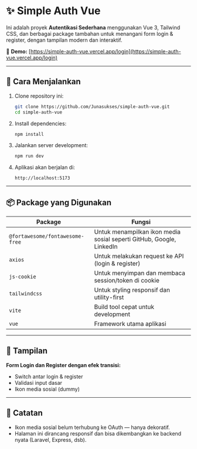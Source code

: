 # ✨ Simple Auth Vue

Ini adalah proyek **Autentikasi Sederhana** menggunakan Vue 3, Tailwind CSS, dan berbagai package tambahan untuk menangani form login & register, dengan tampilan modern dan interaktif.

🔗 **Demo:** [https://simple-auth-vue.vercel.app/login](https://simple-auth-vue.vercel.app/login)

---

## 🚀 Cara Menjalankan

1. Clone repository ini:

   ```bash
   git clone https://github.com/Junasukses/simple-auth-vue.git
   cd simple-auth-vue
   ```

2. Install dependencies:

   ```bash
   npm install
   ```

3. Jalankan server development:

   ```bash
   npm run dev
   ```

4. Aplikasi akan berjalan di:
   ```
   http://localhost:5173
   ```

---

## 📦 Package yang Digunakan

| Package                         | Fungsi                                                               |
| ------------------------------- | -------------------------------------------------------------------- |
| `@fortawesome/fontawesome-free` | Untuk menampilkan ikon media sosial seperti GitHub, Google, LinkedIn |
| `axios`                         | Untuk melakukan request ke API (login & register)                    |
| `js-cookie`                     | Untuk menyimpan dan membaca session/token di cookie                  |
| `tailwindcss`                   | Untuk styling responsif dan utility-first                            |
| `vite`                          | Build tool cepat untuk development                                   |
| `vue`                           | Framework utama aplikasi                                             |

---

## 📸 Tampilan

**Form Login dan Register dengan efek transisi:**

- Switch antar login & register
- Validasi input dasar
- Ikon media sosial (dummy)

---

## 📝 Catatan

- Ikon media sosial belum terhubung ke OAuth — hanya dekoratif.
- Halaman ini dirancang responsif dan bisa dikembangkan ke backend nyata (Laravel, Express, dsb).
